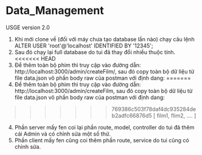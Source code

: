 # Data_Management
USGE version 2.0
1. Khi mới clone về (đối với máy chưa tạo database lần nào) chạy câu lệnh ALTER USER 'root'@'localhost' IDENTIFIED BY '12345';
2. Sau đó chạy lại full database do tui đã thay đổi nhiều thuộc tính.
<<<<<<< HEAD
3. Để thêm toàn bộ phim thì truy cập vào đường dẫn: http://localhost:3000/admin/createFilm/, sau đó copy toàn bộ dữ liệu từ file data.json vô phần body raw của postman với định dang:
=======
3. Để thêm toàn bộ phim thì truy cập vào đường dẫn: http://localhost:3000/admin/createFilm, sau đó copy toàn bộ dữ liệu từ file data.json vô phần body raw của postman với định dang:
>>>>>>> 769386c503f78daf4dc935284deb2adfc66876d5
	[
		film1,
		flim2,
		.... 
	]
4. Phần server mấy fen coi lại phần route, model, controller do tui đã thêm cái Admin và có chỉnh sửa một số thứ.
5. Phần client mấy fen cũng coi thêm phần route, service do tui cũng có chỉnh sửa.

